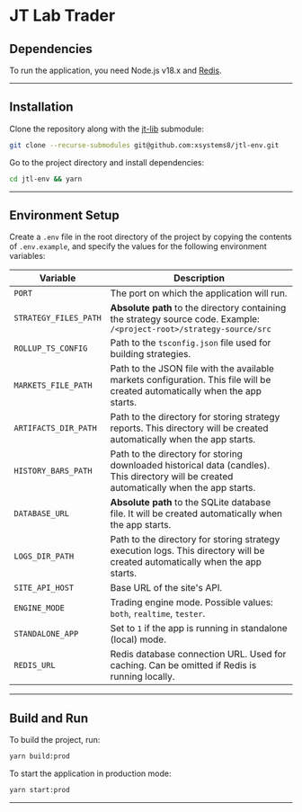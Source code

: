 # JT Lab Trader## DependenciesTo run the application, you need Node.js v18.x and [Redis](https://redis.io).___## InstallationClone the repository along with the [jt-lib](https://github.com/xsystems8/jt-lib) submodule:```bashgit clone --recurse-submodules git@github.com:xsystems8/jtl-env.git```Go to the project directory and install dependencies:```bashcd jtl-env && yarn```---## Environment SetupCreate a `.env` file in the root directory of the project by copying the contents of `.env.example`, and specify the values for the following environment variables:| Variable              | Description                                                                                                                               ||-----------------------|-------------------------------------------------------------------------------------------------------------------------------------------|| `PORT`                | The port on which the application will run.                                                                                               || `STRATEGY_FILES_PATH` | **Absolute path** to the directory containing the strategy source code. Example: `/<project-root>/strategy-source/src`                    || `ROLLUP_TS_CONFIG`    | Path to the `tsconfig.json` file used for building strategies.                                                                            || `MARKETS_FILE_PATH`   | Path to the JSON file with the available markets configuration. This file will be created automatically when the app starts.              || `ARTIFACTS_DIR_PATH`  | Path to the directory for storing strategy reports. This directory will be created automatically when the app starts.                     || `HISTORY_BARS_PATH`   | Path to the directory for storing downloaded historical data (candles). This directory will be created automatically when the app starts. || `DATABASE_URL`        | **Absolute path** to the SQLite database file. It will be created automatically when the app starts.                                      || `LOGS_DIR_PATH`       | Path to the directory for storing strategy execution logs. This directory will be created automatically when the app starts.              || `SITE_API_HOST`       | Base URL of the site's API.                                                                                                               || `ENGINE_MODE`         | Trading engine mode. Possible values: `both`, `realtime`, `tester`.                                                                       || `STANDALONE_APP`      | Set to `1` if the app is running in standalone (local) mode.                                                                              || `REDIS_URL`           | Redis database connection URL. Used for caching. Can be omitted if Redis is running locally.                                              |---## Build and RunTo build the project, run:```bashyarn build:prod```To start the application in production mode:```bashyarn start:prod```---
